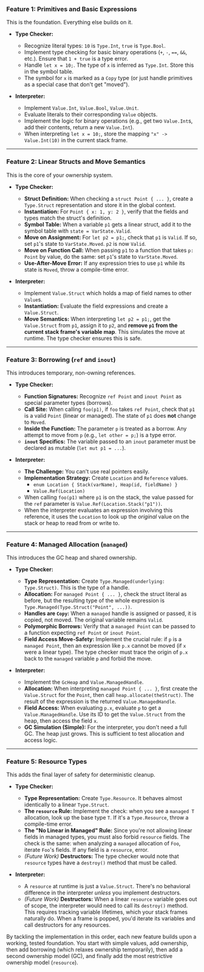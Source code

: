 ### Feature 1: Primitives and Basic Expressions

This is the foundation. Everything else builds on it.

- **Type Checker:**

  - Recognize literal types: `10` is `Type.Int`, `true` is `Type.Bool`.
  - Implement type checking for basic binary operations (`+`, `-`, `==`, `&&`, etc.). Ensure that `1 + true` is a type error.
  - Handle `let x = 10;`. The type of `x` is inferred as `Type.Int`. Store this in the symbol table.
  - The symbol for `x` is marked as a `Copy` type (or just handle primitives as a special case that don't get "moved").

- **Interpreter:**
  - Implement `Value.Int`, `Value.Bool`, `Value.Unit`.
  - Evaluate literals to their corresponding `Value` objects.
  - Implement the logic for binary operations (e.g., get two `Value.Int`s, add their contents, return a new `Value.Int`).
  - When interpreting `let x = 10;`, store the mapping `"x" -> Value.Int(10)` in the current stack frame.

---

### Feature 2: Linear Structs and Move Semantics

This is the core of your ownership system.

- **Type Checker:**

  - **Struct Definition:** When checking a `struct Point { ... }`, create a `Type.Struct` representation and store it in the global context.
  - **Instantiation:** For `Point { x: 1, y: 2 }`, verify that the fields and types match the struct's definition.
  - **Symbol Table:** When a variable `p1` gets a linear struct, add it to the symbol table with `state = VarState.Valid`.
  - **Move on Assignment:** For `let p2 = p1;`, check that `p1` is `Valid`. If so, set `p1`'s state to `VarState.Moved`. `p2` is now `Valid`.
  - **Move on Function Call:** When passing `p1` to a function that takes `p: Point` by value, do the same: set `p1`'s state to `VarState.Moved`.
  - **Use-After-Move Error:** If any expression tries to use `p1` while its state is `Moved`, throw a compile-time error.

- **Interpreter:**
  - Implement `Value.Struct` which holds a map of field names to other `Value`s.
  - **Instantiation:** Evaluate the field expressions and create a `Value.Struct`.
  - **Move Semantics:** When interpreting `let p2 = p1;`, get the `Value.Struct` from `p1`, assign it to `p2`, and **remove `p1` from the current stack frame's variable map**. This simulates the move at runtime. The type checker ensures this is safe.

---

### Feature 3: Borrowing (`ref` and `inout`)

This introduces temporary, non-owning references.

- **Type Checker:**

  - **Function Signatures:** Recognize `ref Point` and `inout Point` as special parameter types (borrows).
  - **Call Site:** When calling `foo(p1)`, if `foo` takes `ref Point`, check that `p1` is a valid `Point` (linear or managed). The state of `p1` does **not** change to `Moved`.
  - **Inside the Function:** The parameter `p` is treated as a borrow. Any attempt to move from `p` (e.g., `let other = p;`) is a type error.
  - **`inout` Specifics:** The variable passed to an `inout` parameter must be declared as mutable (`let mut p1 = ...`).

- **Interpreter:**
  - **The Challenge:** You can't use real pointers easily.
  - **Implementation Strategy:** Create `Location` and `Reference` values.
    - `enum Location { Stack(varName), Heap(id, fieldName) }`
    - `Value.Ref(Location)`
  - When calling `foo(p1)` where `p1` is on the stack, the value passed for the `ref` parameter is `Value.Ref(Location.Stack("p1"))`.
  - When the interpreter evaluates an expression involving this reference, it uses the `Location` to look up the _original_ value on the stack or heap to read from or write to.

---

### Feature 4: Managed Allocation (`managed`)

This introduces the GC heap and shared ownership.

- **Type Checker:**

  - **Type Representation:** Create `Type.Managed(underlying: Type.Struct)`. This is the type of a handle.
  - **Allocation:** For `managed Point { ... }`, check the struct literal as before, but the resulting type of the whole expression is `Type.Managed(Type.Struct("Point", ...))`.
  - **Handles are `Copy`:** When a `managed` handle is assigned or passed, it is copied, not moved. The original variable remains `Valid`.
  - **Polymorphic Borrows:** Verify that a `managed Point` can be passed to a function expecting `ref Point` or `inout Point`.
  - **Field Access Move-Safety:** Implement the crucial rule: if `p` is a `managed Point`, then an expression like `p.x` cannot be moved (if `x` were a linear type). The type checker must trace the origin of `p.x` back to the `managed` variable `p` and forbid the move.

- **Interpreter:**
  - Implement the `GcHeap` and `Value.ManagedHandle`.
  - **Allocation:** When interpreting `managed Point { ... }`, first create the `Value.Struct` for the `Point`, then call `heap.allocate(theStruct)`. The result of the expression is the returned `Value.ManagedHandle`.
  - **Field Access:** When evaluating `p.x`, evaluate `p` to get a `Value.ManagedHandle`. Use its ID to get the `Value.Struct` from the heap, then access the field `x`.
  - **GC Simulation (Simple):** For the interpreter, you don't need a full GC. The heap just grows. This is sufficient to test allocation and access logic.

---

### Feature 5: Resource Types

This adds the final layer of safety for deterministic cleanup.

- **Type Checker:**

  - **Type Representation:** Create `Type.Resource`. It behaves almost identically to a linear `Type.Struct`.
  - **The `resource` Rule:** Implement the check: when you see a `managed T` allocation, look up the base type `T`. If it's a `Type.Resource`, throw a compile-time error.
  - **The "No Linear in Managed" Rule:** Since you're not allowing linear fields in managed types, you must also forbid `resource` fields. The check is the same: when analyzing a `managed` allocation of `Foo`, iterate `Foo`'s fields. If any field is a `resource`, error.
  - _(Future Work)_ **Destructors:** The type checker would note that `resource` types have a `destroy()` method that must be called.

- **Interpreter:**
  - A `resource` at runtime is just a `Value.Struct`. There's no behavioral difference in the interpreter _unless_ you implement destructors.
  - _(Future Work)_ **Destructors:** When a linear `resource` variable goes out of scope, the interpreter would need to call its `destroy()` method. This requires tracking variable lifetimes, which your stack frames naturally do. When a frame is popped, you'd iterate its variables and call destructors for any resources.

By tackling the implementation in this order, each new feature builds upon a working, tested foundation. You start with simple values, add ownership, then add borrowing (which relaxes ownership temporarily), then add a second ownership model (GC), and finally add the most restrictive ownership model (`resource`).
